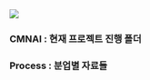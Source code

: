 <img src="https://capsule-render.vercel.app/api?type=Cylinder&color=FFFFFFFF&height=300&section=header&text=CMNAI&fontSize=90" />

### CMNAI : 현재 프로젝트 진행 폴더
### Process : 분업별 자료들
